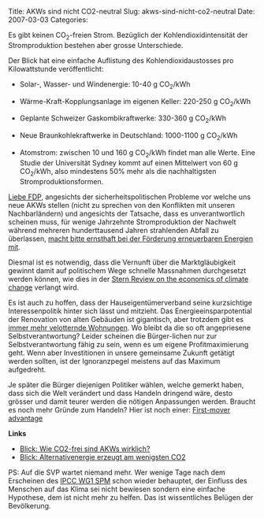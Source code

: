 Title: AKWs sind nicht CO2-neutral
Slug: akws-sind-nicht-co2-neutral
Date: 2007-03-03
Categories:

Es gibt keinen CO<sub>2</sub>-freien Strom. Bezüglich der Kohlendioxidintensität der Stromproduktion bestehen aber grosse Unterschiede.

Der Blick hat eine einfache Auflistung des Kohlendioxidaustosses pro Kilowattstunde veröffentlicht:

- Solar-, Wasser- und Windenergie: 10-40 g CO<sub>2</sub>/kWh
- Wärme-Kraft-Kopplungsanlage im eigenen Keller: 220-250 g CO<sub>2</sub>/kWh
- Geplante Schweizer Gaskombikraftwerke: 330-360 g CO<sub>2</sub>/kWh
- Neue Braunkohlekraftwerke in Deutschland: 1000-1100 g CO<sub>2</sub>/kWh

- Atomstrom: zwischen 10 und 160 g CO<sub>2</sub>/kWh findet man alle Werte. Eine Studie der Universität Sydney kommt auf einen Mittelwert von 60 g CO<sub>2</sub>/kWh, also mindestens 50% mehr als die nachhaltigsten Stromproduktionsformen.

[Liebe FDP](http://tages-anzeiger.ch/dyn/news/schweiz/677253.html), angesichts der sicherheitspolitischen Probleme vor welche uns neue AKWs stellen (nicht zu sprechen von den Konflikten mit unseren Nachbarländern) und angesichts der Tatsache, dass es unverantwortlich scheinen muss, für wenige Jahrzehnte Stromproduktion der Nachwelt während mehreren hunderttausend Jahren strahlenden Abfall zu überlassen, [macht bitte ernsthaft bei der Förderung erneuerbaren Energien mit](http://www.tages-anzeiger.com/dyn/news/schweiz/676513.html).

Diesmal ist es notwendig, dass die Vernunft über die Marktgläubigkeit gewinnt damit auf politischem Wege schnelle Massnahmen durchgesetzt werden können, wie dies in der [Stern Review on the economics of climate change](http://www.hm-treasury.gov.uk/independent_reviews/stern_review_economics_climate_change/sternreview_index.cfm) verlangt wird.

Es ist auch zu hoffen, dass der Hauseigentümerverband seine kurzsichtige Interessenpolitik hinter sich lässt und mitzieht. Das Energieeinsparpotential der Renovation von alten Gebäuden ist gigantisch, aber trotzdem gibt es [immer mehr velotternde Wohnungen](http://www.blick.ch/news/energie/artikel57132). Wo bleibt da die so oft angepriesene Selbstverantwortung? Leider scheinen die Bürger-lichen nur zur Selbstverantwortung fähig zu sein, wenn es um eigene Profitmaximierung geht. Wenn aber Investitionen in unsere gemeinsame Zukunft getätigt werden sollten, ist der Ignoranzpegel meistens auf das Maximum aufgedreht.

Je später die Bürger diejenigen Politiker wählen, welche gemerkt haben, dass sich die Welt verändert und dass Handeln dringend wäre, desto grösser und damit teurer werden die nötigen Anpassungen werden. Braucht es noch mehr Gründe zum Handeln? Hier ist noch einer: [First-mover advantage](http://en.wikipedia.org/wiki/First-mover_advantage)

**Links**

- [Blick: Wie CO2-frei sind AKWs wirklich?](http://www.blick.ch/news/energie/artikel57225)
- [Blick: Alternativenergie erzeugt am wenigsten CO2](http://www.blick.ch/news/energie/news24165)

PS: Auf die SVP wartet niemand mehr. Wer wenige Tage nach dem Erscheinen des [IPCC WG1 SPM](http://www.ipcc.ch/) schon wieder behauptet, der Einfluss des Menschen auf das Klima sei nicht bewiesen sondern eine einfache Hypothese, dem ist nicht mehr zu helfen. Das ist wissentliches Belügen der Bevölkerung.
